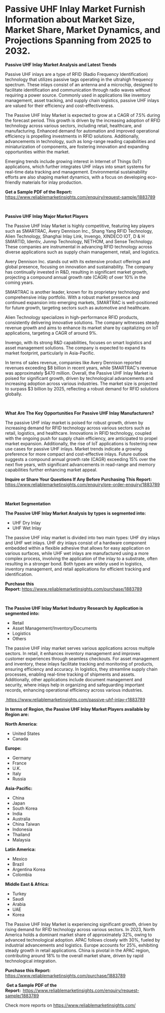 <p><h1>Passive UHF Inlay Market Furnish Information about Market Size, Market Share, Market Dynamics, and Projections Spanning from 2025 to 2032.</h1></p><p><strong>Passive UHF Inlay Market Analysis and Latest Trends</strong></p>
<p><p>Passive UHF inlays are a type of RFID (Radio Frequency Identification) technology that utilizes passive tags operating in the ultrahigh frequency spectrum. These inlays consist of an antenna and a microchip, designed to facilitate identification and communication through radio waves without requiring a power source. Commonly used in applications like inventory management, asset tracking, and supply chain logistics, passive UHF inlays are valued for their efficiency and cost-effectiveness.</p><p>The Passive UHF Inlay Market is expected to grow at a CAGR of 7.5% during the forecast period. This growth is driven by the increasing adoption of RFID technology across various sectors, including retail, healthcare, and manufacturing. Enhanced demand for automation and improved operational efficiency is propelling investments in RFID solutions. Additionally, advancements in technology, such as long-range reading capabilities and miniaturization of components, are fostering innovation and expanding opportunities within the market.</p><p>Emerging trends include growing interest in Internet of Things (IoT) applications, which further integrates UHF inlays into smart systems for real-time data tracking and management. Environmental sustainability efforts are also shaping market dynamics, with a focus on developing eco-friendly materials for inlay production.</p></p>
<p><strong>Get a Sample PDF of the Report:&nbsp;</strong> <a href="https://www.reliablemarketinsights.com/enquiry/request-sample/1883789?utm_campaign=2217&utm_medium=2&utm_source=Github&utm_content=ia&utm_term=13022025&utm_id=passive-uhf-inlay">https://www.reliablemarketinsights.com/enquiry/request-sample/1883789</a></p>
<p>&nbsp;</p>
<p><strong>Passive UHF Inlay Major Market Players</strong></p>
<p><p>The Passive UHF Inlay Market is highly competitive, featuring key players such as SMARTRAC, Avery Dennison Inc., Shang Yang RFID Technology, Alien Technology, Shanghai Inlay Link, Invengo, XINDECO IOT, D & H SMARTID, Identiv, Junmp Technology, NETHOM, and Sense Technology. These companies are instrumental in advancing RFID technology across diverse applications such as supply chain management, retail, and logistics.</p><p>Avery Dennison Inc. stands out with its extensive product offerings and global presence, focusing on innovation and sustainability. The company has continually invested in R&D, resulting in significant market growth, projecting a compound annual growth rate (CAGR) of over 10% in the coming years.</p><p>SMARTRAC is another leader, known for its proprietary technology and comprehensive inlay portfolio. With a robust market presence and continued expansion into emerging markets, SMARTRAC is well-positioned for future growth, targeting sectors such as automotive and healthcare.</p><p>Alien Technology specializes in high-performance RFID products, consistently delivering innovative solutions. The company witnesses steady revenue growth and aims to enhance its market share by capitalizing on IoT applications, targeting a CAGR of around 9%.</p><p>Invengo, with its strong R&D capabilities, focuses on smart logistics and asset management solutions. The company is expected to expand its market footprint, particularly in Asia-Pacific.</p><p>In terms of sales revenue, companies like Avery Dennison reported revenues exceeding $8 billion in recent years, while SMARTRAC's revenue was approximately $470 million. Overall, the Passive UHF Inlay Market is poised for significant growth, driven by technological advancements and increasing adoption across various industries. The market size is projected to surpass $3 billion by 2025, reflecting a robust demand for RFID solutions globally.</p></p>
<p>&nbsp;</p>
<p><strong>What Are The Key Opportunities For Passive UHF Inlay Manufacturers?</strong></p>
<p><p>The passive UHF inlay market is poised for robust growth, driven by increasing demand for RFID technology across various sectors such as retail, logistics, and healthcare. Innovations in RFID technology, coupled with the ongoing push for supply chain efficiency, are anticipated to propel market expansion. Additionally, the rise of IoT applications is fostering new use cases for passive UHF inlays. Market trends indicate a growing preference for more compact and cost-effective inlays. Future outlook suggests a compound annual growth rate (CAGR) exceeding 15% over the next five years, with significant advancements in read-range and memory capabilities further enhancing market appeal.</p></p>
<p><strong>Inquire or Share Your Questions If Any Before Purchasing This Report:</strong> <a href="https://www.reliablemarketinsights.com/enquiry/pre-order-enquiry/1883789?utm_campaign=2217&utm_medium=2&utm_source=Github&utm_content=ia&utm_term=13022025&utm_id=passive-uhf-inlay">https://www.reliablemarketinsights.com/enquiry/pre-order-enquiry/1883789</a></p>
<p>&nbsp;</p>
<p><strong>Market Segmentation</strong></p>
<p><strong>The Passive UHF Inlay Market Analysis by types is segmented into:</strong></p>
<p><ul><li>UHF Dry Inlay</li><li>UHF Wet Inlay</li></ul></p>
<p><p>The passive UHF inlay market is divided into two main types: UHF dry inlays and UHF wet inlays. UHF dry inlays consist of a hardware component embedded within a flexible adhesive that allows for easy application on various surfaces, while UHF wet inlays are manufactured using a more complex process, involving the application of the inlay to a substrate, often resulting in a stronger bond. Both types are widely used in logistics, inventory management, and retail applications for efficient tracking and identification.</p></p>
<p><strong>Purchase this Report:&nbsp;</strong><a href="https://www.reliablemarketinsights.com/purchase/1883789?utm_campaign=2217&utm_medium=2&utm_source=Github&utm_content=ia&utm_term=13022025&utm_id=passive-uhf-inlay">https://www.reliablemarketinsights.com/purchase/1883789</a></p>
<p>&nbsp;</p>
<p><strong>The Passive UHF Inlay Market Industry Research by Application is segmented into:</strong></p>
<p><ul><li>Retail</li><li>Asset Management/Inventory/Documents</li><li>Logistics</li><li>Others</li></ul></p>
<p><p>The passive UHF inlay market serves various applications across multiple sectors. In retail, it enhances inventory management and improves customer experiences through seamless checkouts. For asset management and inventory, these inlays facilitate tracking and monitoring of products, ensuring efficiency and accuracy. In logistics, they streamline supply chain processes, enabling real-time tracking of shipments and assets. Additionally, other applications include document management and security, where inlays help in organizing and safeguarding important records, enhancing operational efficiency across various industries.</p></p>
<p><a href="https://www.reliablemarketinsights.com/passive-uhf-inlay-r1883789?utm_campaign=2217&utm_medium=2&utm_source=Github&utm_content=ia&utm_term=13022025&utm_id=passive-uhf-inlay">&nbsp;https://www.reliablemarketinsights.com/passive-uhf-inlay-r1883789</a></p>
<p><strong>In terms of Region, the Passive UHF Inlay Market Players available by Region are:</strong></p>
<p>
    <p> <strong> North America: </strong>
        <ul>
            <li>United States</li>
            <li>Canada</li>
        </ul>
        </p> 
    <p> <strong> Europe: </strong>
        <ul>
            <li>Germany</li>
            <li>France</li>
            <li>U.K.</li>
            <li>Italy</li>
            <li>Russia</li>
        </ul>
        </p> 
    <p> <strong> Asia-Pacific: </strong>
        <ul>
            <li>China</li>
            <li>Japan</li>
            <li>South Korea</li>
            <li>India</li>
            <li>Australia</li>
            <li>China Taiwan</li>
            <li>Indonesia</li>
            <li>Thailand</li>
            <li>Malaysia</li>
        </ul>
        </p> 
    <p> <strong> Latin America: </strong>
        <ul>
            <li>Mexico</li>
            <li>Brazil</li>
            <li>Argentina Korea</li>
            <li>Colombia</li>
        </ul>
        </p> 
    <p> <strong> Middle East & Africa: </strong>
        <ul>
            <li>Turkey</li>
            <li>Saudi</li>
            <li>Arabia</li>
            <li>UAE</li>
            <li>Korea</li>
        </ul>
    </p>
    </p>
<p><p>The Passive UHF Inlay Market is experiencing significant growth, driven by rising demand for RFID technology across various sectors. In 2023, North America holds a dominant market share of approximately 32%, owing to advanced technological adoption. APAC follows closely with 30%, fueled by industrial advancements and logistics. Europe accounts for 25%, exhibiting steady growth in retail applications. China is pivotal in the APAC region, contributing around 18% to the overall market share, driven by rapid technological integration.</p></p>
<p><strong>Purchase this Report: </strong><a href="https://www.reliablemarketinsights.com/purchase/1883789?utm_campaign=2217&utm_medium=2&utm_source=Github&utm_content=ia&utm_term=13022025&utm_id=passive-uhf-inlay">https://www.reliablemarketinsights.com/purchase/1883789</a></p>
<p>&nbsp;<strong>Get a Sample PDF of the Report:&nbsp;&nbsp;</strong><a href="https://www.reliablemarketinsights.com/enquiry/request-sample/1883789?utm_campaign=2217&utm_medium=2&utm_source=Github&utm_content=ia&utm_term=13022025&utm_id=passive-uhf-inlay">https://www.reliablemarketinsights.com/enquiry/request-sample/1883789</a></p>
<p><strong></strong></p>
<p>Check more reports on <a href="https://www.reliablemarketinsights.com/?utm_campaign=2217&utm_medium=2&utm_source=Github&utm_content=ia&utm_term=13022025&utm_id=passive-uhf-inlay">https://www.reliablemarketinsights.com/</a></p>